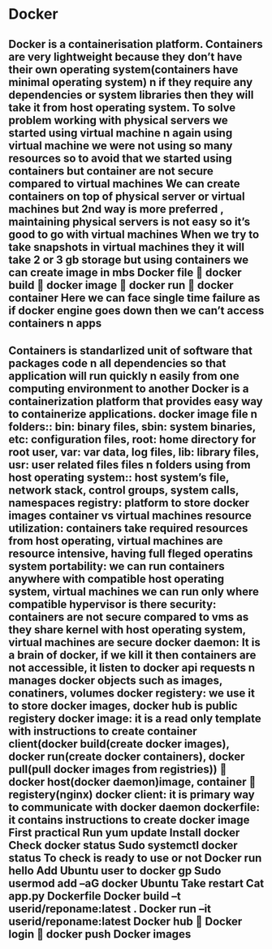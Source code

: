 # Docker
Docker is a containerisation platform.
Containers are very lightweight because they don’t have their own operating system(containers have minimal operating system) n if they require any dependencies or system libraries then they will take it from host operating system.
To solve problem working with physical servers we started using virtual machine n again using virtual machine we were not using so many resources so to avoid that we started using containers but container are not secure compared to virtual machines
We can create containers on top of physical server or virtual machines but 2nd way is more preferred , maintaining physical servers is not easy so it’s good to go with virtual machines
When we try to take snapshots in virtual machines they it will take 2 or 3 gb storage but using containers we can create image in mbs
Docker file  docker build  docker image  docker run  docker container
Here we can face single time failure as if docker engine goes down then we can’t access containers n apps
--------------------------------------------------------------------------------------------------------------------------------------------------------------------------------------------------------------------------------------------------------------------------------------

Containers is standarlized unit of software that packages code n all dependencies so that application will run quickly n easily from one computing environment to another
Docker is a containerization platform that provides easy way to containerize applications.
docker image file n folders:: bin: binary files, sbin: system binaries, etc: configuration files, root: home directory for root user, var: var data, log files, lib: library files, usr: user related files
files n folders using from host operating system:: host system’s file, network stack, control groups, system calls, namespaces
registry: platform to store docker images
container vs virtual machines
resource utilization: containers take required resources from host operating, virtual machines are resource intensive, having full fleged operatins system
portability: we can run containers anywhere with compatible host operating system, virtual machines we can run only where compatible hypervisor is there
security: containers are not secure compared to vms as they share kernel with host operating system, virtual machines are secure
docker daemon: It is a brain of docker, if we kill it then containers are not accessible, it listen to docker api requests n manages docker objects such as images, conatiners, volumes
docker registery: we use it to store docker images, docker hub is public registery
docker image: it is a read only template with instructions to create container
client(docker build(create docker images), docker run(create docker containers), docker pull(pull docker images from registries))  docker host(docker daemon)image, container  registery(nginx)
docker client: it is primary way to communicate with docker daemon
dockerfile: it contains instructions to create docker image
First practical
Run yum update
Install docker
Check docker status
Sudo systemctl docker status
To check is ready to use or not
Docker run hello
Add Ubuntu user to docker gp
Sudo usermod add –aG docker Ubuntu
Take restart
Cat app.py
Dockerfile
Docker build –t userid/reponame:latest .
Docker run –it userid/reponame:latest
Docker hub  Docker login  docker push
Docker images
--------------------------------------------------------------------------------------------------------------------------------------------------------------------------------------------------------------------------------------------------------------------------------------


